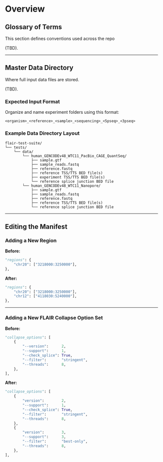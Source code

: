 # Overview

## Glossary of Terms

This section defines conventions used across the repo 

(TBD).

---

## Master Data Directory

Where full input data files are stored.

(TBD).

### Expected Input Format

Organize and name experiment folders using this format:

```
<organism>_<reference>_<sample>_<sequencing>_<5pseq>_<3pseq>
```

### Example Data Directory Layout

```plaintext
flair-test-suite/
└── tests/
    └── data/
        └── human_GENCODEv48_WTC11_PacBio_CAGE_QuantSeq/
            ├── sample.gtf
            ├── sample_reads.fastq
            ├── reference.fastq
            ├── reference TSS/TTS BED file(s)
            ├── experiment TSS/TTS BED file(s)
            └── reference splice junction BED file
        └── human_GENCODEv48_WTC11_Nanopore/
            ├── sample.gtf
            ├── sample_reads.fastq
            ├── reference.fastq
            ├── reference TSS/TTS BED file(s)
            └── reference splice junction BED file
```

---

## Editing the Manifest

### Adding a New Region

**Before:**

```python
"regions": {
    "chr20": ["3218000:3250000"],
},
```

**After:**

```python
"regions": {
    "chr20": ["3218000:3250000"],
    "chr12": ["4118030:5240000"],
},
```

---

### Adding a New FLAIR Collapse Option Set

**Before:**

```python
"collapse_options": [
    {
        "--version":      2,
        "--support":      1,
        "--check_splice": True,
        "--filter":       "stringent",
        "--threads":      8,
    },
],
```

**After:**

```python
"collapse_options": [
    {
        "version":        2,
        "--support":      1,
        "--check_splice": True,
        "--filter":       "stringent",
        "--threads":      8,
    },
    {
        "version":        3,
        "--support":      3,
        "--filter":       "best-only",
        "--threads":      8,
    },
],
```
